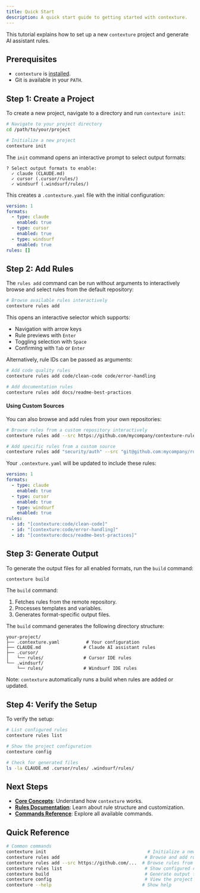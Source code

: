 ```yaml
---
title: Quick Start
description: A quick start guide to getting started with contexture.
---
```

This tutorial explains how to set up a new `contexture` project and generate AI assistant rules.

## Prerequisites

- `contexture` is [installed](./installation).
- Git is available in your `PATH`.

## Step 1: Create a Project

To create a new project, navigate to a directory and run `contexture init`:

```bash
# Navigate to your project directory
cd /path/to/your/project

# Initialize a new project
contexture init
```

The `init` command opens an interactive prompt to select output formats:

```
? Select output formats to enable:
  ✓ claude (CLAUDE.md)
  ✓ cursor (.cursor/rules/)
  ✓ windsurf (.windsurf/rules/)
```

This creates a `.contexture.yaml` file with the initial configuration:

```yaml
version: 1
formats:
  - type: claude
    enabled: true
  - type: cursor
    enabled: true
  - type: windsurf
    enabled: true
rules: []
```

## Step 2: Add Rules

The `rules add` command can be run without arguments to interactively browse and select rules from the default repository:

```bash
# Browse available rules interactively
contexture rules add
```

This opens an interactive selector which supports:
- Navigation with arrow keys
- Rule previews with `Enter`
- Toggling selection with `Space`
- Confirming with `Tab` or `Enter`

Alternatively, rule IDs can be passed as arguments:

```bash
# Add code quality rules
contexture rules add code/clean-code code/error-handling

# Add documentation rules  
contexture rules add docs/readme-best-practices
```

#### Using Custom Sources

You can also browse and add rules from your own repositories:

```bash
# Browse rules from a custom repository interactively
contexture rules add --src https://github.com/mycompany/contexture-rules.git

# Add specific rules from a custom source
contexture rules add "security/auth" --src "git@github.com:mycompany/rules.git"
```

Your `.contexture.yaml` will be updated to include these rules:

```yaml
version: 1
formats:
  - type: claude
    enabled: true
  - type: cursor 
    enabled: true
  - type: windsurf
    enabled: true
rules:
  - id: "[contexture:code/clean-code]"
  - id: "[contexture:code/error-handling]"
  - id: "[contexture:docs/readme-best-practices]"
```

## Step 3: Generate Output

To generate the output files for all enabled formats, run the `build` command:

```bash
contexture build
```

The `build` command:
1.  Fetches rules from the remote repository.
2.  Processes templates and variables.
3.  Generates format-specific output files.

The `build` command generates the following directory structure:

```
your-project/
├── .contexture.yaml          # Your configuration
├── CLAUDE.md                # Claude AI assistant rules
├── .cursor/
│   └── rules/               # Cursor IDE rules
└── .windsurf/
    └── rules/               # Windsurf IDE rules
```

Note: `contexture` automatically runs a build when rules are added or updated.

## Step 4: Verify the Setup

To verify the setup:

```bash
# List configured rules
contexture rules list

# Show the project configuration
contexture config

# Check for generated files
ls -la CLAUDE.md .cursor/rules/ .windsurf/rules/
```

## Next Steps

- **[Core Concepts](../core-concepts/overview)**: Understand how `contexture` works.
- **[Rules Documentation](../reference/rules/rule-references)**: Learn about rule structure and customization.
- **[Commands Reference](../reference/commands/init)**: Explore all available commands.

## Quick Reference

```bash
# Common commands
contexture init                                      # Initialize a new project
contexture rules add                                # Browse and add rules
contexture rules add --src https://github.com/...  # Browse rules from custom source
contexture rules list                               # Show configured rules
contexture build                                    # Generate output files
contexture config                                   # View the project configuration
contexture --help                                  # Show help
```
